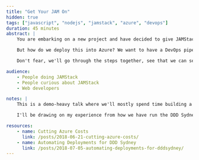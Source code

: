 ```yaml
---
title: "Get Your JAM On"
hidden: true
tags: ["javascript", "nodejs", "jamstack", "azure", "devops"]
duration: 45 minutes
abstract: |
    You are embarking on a new project and have decided to give JAMStack a try, after all, a web application really only needs some JavaScript, API's to back it up and Markup to make the pages appear!

    But how do we deploy this into Azure? We want to have a DevOps pipeline, so we'll give GitHub Actions a go. Then we're going to need somewhere to run the API, hosting for the static site, domain, SSL, routing and oh my it's becoming complex!

    Don't fear, we'll go through the steps together, see that we can setup an application with DevOps to deploy with the simplicity of a git push and get you JAM'ing in no time!

audience:
    - People doing JAMStack
    - People curious about JAMStack
    - Web developers

notes: |
    This is a demo-heavy talk where we'll mostly spend time building a web application in VS Code before hooking it up with GitHub Actions and Azure. For the demo app, it can be done with React, Angular, Vue or with a static site generator like Gatsby or VuePress, depending on what will fit the audience.

    I'll be drawing on my experience from how we have run the DDD Sydney stack and my own personal website.

resources:
    - name: Cutting Azure Costs
      link: /posts/2018-06-21-cutting-azure-costs/
    - name: Automating Deployments for DDD Sydney
      link: /posts/2018-07-05-automating-deployments-for-dddsydney/
---
```

